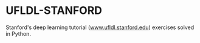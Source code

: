 # UFLDL-STANFORD

Stanford's deep learning tutorial (www.ufldl.stanford.edu) exercises solved in Python. 
